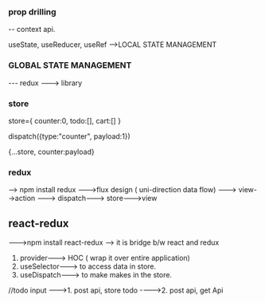 ### prop drilling

-- context api.

useState, useReducer, useRef
-->LOCAL STATE MANAGEMENT

### GLOBAL STATE MANAGEMENT

--- redux
---> library

### store

store={
counter:0,
todo:[],
cart:[]
}

<!-- store.counter=1 -->

dispatch({type:"counter", payload:1})

{...store, counter:payload}

### redux

--> npm install redux
--->flux design ( uni-direction data flow)
---> view-->action ---> dispatch---> store--->view

## react-redux

--->npm install react-redux
--> it is bridge b/w react and redux

1. provider---> HOC ( wrap it over entire application)
2. useSelector---> to access data in store.
3. useDispatch---> to make makes in the store.

//todo input
--->1. post api, store todo
---->2. post api, get Api
